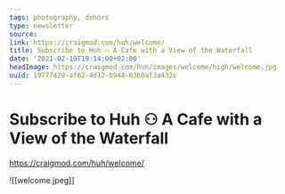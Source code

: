 ```yaml
---
tags: photography, dehors
type: newsletter
source:
link: https://craigmod.com/huh/welcome/
title: Subscribe to Huh ⚇ A Cafe with a View of the Waterfall
date: '2021-02-19T19:14:00+02:00'
headImage: https://craigmod.com/huh/images/welcome/high/welcome.jpg
uuid: 19777429-af62-4d12-b944-8360af3a432c
---
```


# Subscribe to Huh ⚇ A Cafe with a View of the Waterfall
https://craigmod.com/huh/welcome/

![[welcome.jpeg]]
